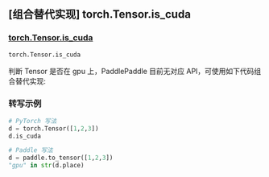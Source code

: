 ## [组合替代实现] torch.Tensor.is_cuda

### [torch.Tensor.is_cuda](https://pytorch.org/docs/stable/generated/torch.Tensor.is_cuda.html?highlight=is_cuda#torch.Tensor.is_cuda)

```python
torch.Tensor.is_cuda
```

判断 Tensor 是否在 gpu 上，PaddlePaddle 目前无对应 API，可使用如下代码组合替代实现:

### 转写示例

```python
# PyTorch 写法
d = torch.Tensor([1,2,3])
d.is_cuda

# Paddle 写法
d = paddle.to_tensor([1,2,3])
"gpu" in str(d.place)
```
